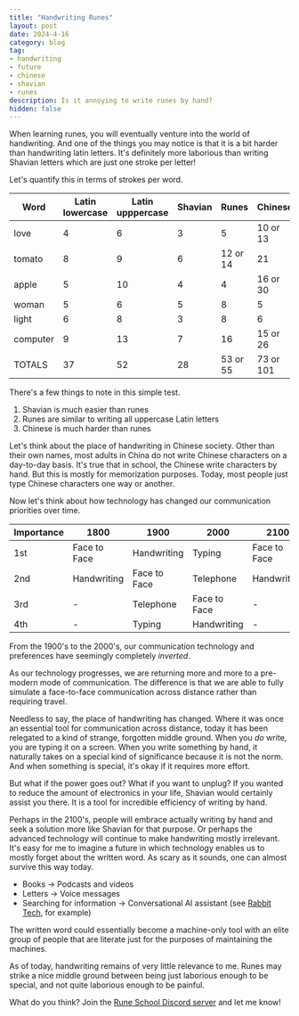 ```yaml
---
title: "Handwriting Runes"
layout: post
date: 2024-4-16
category: blog
tag:
- handwriting
- future
- chinese
- shavian
- runes
description: Is it annoying to write runes by hand?
hidden: false
---
```


When learning runes, you will eventually venture into the world of handwriting. And one of the things you may notice is that it is a bit harder than handwriting latin letters. It's definitely more laborious than writing Shavian letters which are just one stroke per letter!

Let's quantify this in terms of strokes per word.

| Word | Latin lowercase | Latin upppercase | Shavian | Runes | Chinese |
| --- | --- | --- | --- | --- | --- |
| love     | 4 | 6  | 3 | 5     | 10 or 13 |
| tomato   | 8 | 9  | 6 | 12 or 14 | 21    |
| apple    | 5 | 10 | 4 | 4     | 16 or 30 |
| woman    | 5 | 6  | 5 | 8    | 5     |
| light    | 6 | 8  | 3 | 8     | 6     |
| computer | 9 | 13 | 7 | 16    | 15 or 26 |
|  TOTALS  | 37 | 52 | 28 | 53 or 55 | 73 or 101 |

There's a few things to note in this simple test. 

1. Shavian is much easier than runes
2. Runes are similar to writing all uppercase Latin letters
3. Chinese is much harder than runes

Let's think about the place of handwriting in Chinese society. Other than their own names, most adults in China do not write Chinese characters on a day-to-day basis. It's true that in school, the Chinese write characters by hand. But this is mostly for memorization purposes. Today, most people just type Chinese characters one way or another.

Now let's think about how technology has changed our communication priorities over time.

| Importance | 1800 | 1900 | 2000 | 2100 | 
| ---- | --- | --- | --- | --- |
| 1st | Face to Face | Handwriting  | Typing       | Face to Face |
| 2nd | Handwriting  | Face to Face | Telephone    | Handwriting |
| 3rd |      -       | Telephone    | Face to Face | - |
| 4th | -            | Typing       | Handwriting  | - |

From the 1900's to the 2000's, our communication technology and preferences have seemingly completely *inverted*.

As our technology progresses, we are returning more and more to a pre-modern mode of communication. The difference is that we are able to fully simulate a face-to-face communication across distance rather than requiring travel.

Needless to say, the place of handwriting has changed. Where it was once an essential tool for communication across distance, today it has been relegated to a kind of strange, forgotten middle ground. When you *do* write, you are typing it on a screen. When you write something by hand, it naturally takes on a special kind of significance because it is not the norm. And when something is special, it's okay if it requires more effort.

But what if the power goes out? What if you want to unplug? If you wanted to reduce the amount of electronics in your life, Shavian would certainly assist you there. It is a tool for incredible efficiency of writing by hand.

Perhaps in the 2100's, people will embrace actually writing by hand and seek a solution more like Shavian for that purpose. Or perhaps the advanced technology will continue to make handwriting mostly irrelevant. It's easy for me to imagine a future in which technology enables us to mostly forget about the written word. As scary as it sounds, one can almost survive this way today.

* Books -> Podcasts and videos
* Letters -> Voice messages
* Searching for information -> Conversational AI assistant (see [Rabbit Tech](https://www.rabbit.tech/), for example)

The written word could essentially become a machine-only tool with an elite group of people that are literate just for the purposes of maintaining the machines.

As of today, handwriting remains of very little relevance to me. Runes may strike a nice middle ground between being just laborious enough to be special, and not quite laborious enough to be painful. 

What do you think? Join the [Rune School Discord server](https://discord.gg/BThW4fxAwN) and let me know!
